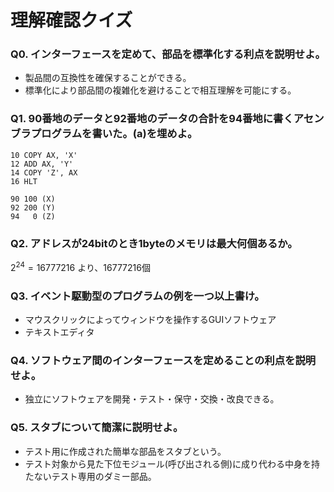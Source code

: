 # 理解確認クイズ

### Q0. インターフェースを定めて、部品を標準化する利点を説明せよ。

- 製品間の互換性を確保することができる。
- 標準化により部品間の複雑化を避けることで相互理解を可能にする。

### Q1. 90番地のデータと92番地のデータの合計を94番地に書くアセンブラプログラムを書いた。(a)を埋めよ。

```
10 COPY AX, 'X'
12 ADD AX, 'Y'
14 COPY 'Z', AX
16 HLT

90 100 (X)
92 200 (Y)
94   0 (Z)
```

### Q2. アドレスが24bitのとき1byteのメモリは最大何個あるか。

$2^{24}=16777216$ より、16777216個

### Q3. イベント駆動型のプログラムの例を一つ以上書け。

- マウスクリックによってウィンドウを操作するGUIソフトウェア
- テキストエディタ

### Q4. ソフトウェア間のインターフェースを定めることの利点を説明せよ。

- 独立にソフトウェアを開発・テスト・保守・交換・改良できる。

### Q5. スタブについて簡潔に説明せよ。

- テスト用に作成された簡単な部品をスタブという。
- テスト対象から見た下位モジュール(呼び出される側)に成り代わる中身を持たないテスト専用のダミー部品。
